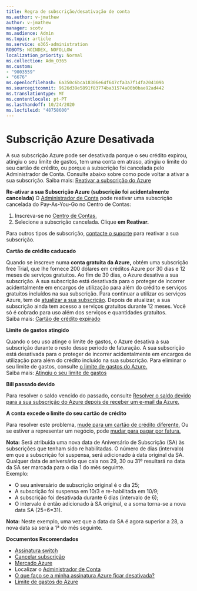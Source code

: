 ```yaml
---
title: Regra de subscrição/desativação de conta
ms.author: v-jmathew
author: v-jmathew
manager: scotv
ms.audience: Admin
ms.topic: article
ms.service: o365-administration
ROBOTS: NOINDEX, NOFOLLOW
localization_priority: Normal
ms.collection: Adm_O365
ms.custom:
- "9003559"
- "6676"
ms.openlocfilehash: 6a350c6bca18306e64f647cfa3a7f14fa204109b
ms.sourcegitcommit: 9626d39e5891f83774ba31574a00b0bae92ad442
ms.translationtype: MT
ms.contentlocale: pt-PT
ms.lasthandoff: 10/24/2020
ms.locfileid: "48758600"
---
```

# <a name="azure-subscription-disabled"></a>Subscrição Azure Desativada

A sua subscrição Azure pode ser desativada porque o seu crédito expirou, atingiu o seu limite de gastos, tem uma conta em atraso, atingiu o limite do seu cartão de crédito, ou porque a subscrição foi cancelada pelo Administrador de Conta. Consulte abaixo sobre como pode voltar a ativar a sua subscrição. Saiba mais: [Reativar a subscrição do Azure](https://docs.microsoft.com/azure/billing/billing-subscription-become-disable?WT.mc_id=Portal-Microsoft_Azure_Support)

**Re-ativar a sua Subscrição Azure (subscrição foi acidentalmente cancelada)** O [Administrador de Conta](https://docs.microsoft.com/azure/billing/billing-subscription-transfer?WT.mc_id=Portal-Microsoft_Azure_Support#whoisaa) pode reativar uma subscrição cancelada do Pay-As-You-Go no Centro de Contas:

1. Inscreva-se no [Centro de Contas.](https://account.windowsazure.com/Subscriptions)
2. Selecione a subscrição cancelada. Clique **em Reativar.**

Para outros tipos de subscrição, [contacte o suporte](https://portal.azure.com/?#blade/Microsoft_Azure_Support/HelpAndSupportBlade) para reativar a sua subscrição.

**Cartão de crédito caducado**

Quando se inscreve numa **conta gratuita da Azure,** obtém uma subscrição free Trial, que lhe fornece 200 dólares em créditos Azure por 30 dias e 12 meses de serviços gratuitos. Ao fim de 30 dias, o Azure desativa a sua subscrição. A sua subscrição está desativada para o proteger de incorrer acidentalmente em encargos de utilização para além do crédito e serviços gratuitos incluídos na sua subscrição. Para continuar a utilizar os serviços Azure, tem de [atualizar a sua subscrição](https://docs.microsoft.com/azure/billing/billing-upgrade-azure-subscription?WT.mc_id=Portal-Microsoft_Azure_Support). Depois de atualizar, a sua subscrição ainda tem acesso a serviços gratuitos durante 12 meses. Você só é cobrado para uso além dos serviços e quantidades gratuitos.  
Saiba mais: [Cartão de crédito expirado](https://docs.microsoft.com/azure/billing/billing-subscription-become-disable?WT.mc_id=Portal-Microsoft_Azure_Support#your-credit-is-expired)

**Limite de gastos atingido**

Quando o seu uso atinge o limite de gastos, o Azure desativa a sua subscrição durante o resto desse período de faturação. A sua subscrição está desativada para o proteger de incorrer acidentalmente em encargos de utilização para além do crédito incluído na sua subscrição. Para eliminar o seu limite de gastos, consulte [o limite de gastos do Azure.](https://docs.microsoft.com/azure/cost-management-billing/manage/spending-limit?WT.mc_id=Portal-Microsoft_Azure_Support)  
Saiba mais: [Atingiu o seu limite de gastos](https://docs.microsoft.com/azure/cost-management-billing/manage/subscription-disabled?WT.mc_id=Portal-Microsoft_Azure_Support#you-reached-your-spending-limit)

**Bill passado devido**

Para resolver o saldo vencido do passado, consulte [Resolver o saldo devido para a sua subscrição do Azure depois de receber um e-mail da Azure.](https://docs.microsoft.com/azure/billing/billing-azure-subscription-past-due-balance?WT.mc_id=Portal-Microsoft_Azure_Support)

**A conta excede o limite do seu cartão de crédito**

Para resolver este problema, [mude para um cartão de crédito diferente.](https://docs.microsoft.com/azure/billing/billing-how-to-change-credit-card?WT.mc_id=Portal-Microsoft_Azure_Support) Ou se estiver a representar um negócio, pode [mudar para pagar por fatura.](https://docs.microsoft.com/azure/billing/billing-how-to-pay-by-invoice?WT.mc_id=Portal-Microsoft_Azure_Support)

**Nota:** Será atribuída uma nova data de Aniversário de Subscrição (SA) às subscrições que tenham sido re habilitadas. O número de dias (intervalo) em que a subscrição foi suspensa, será adicionado à data original da SA. Qualquer data de aniversário que caia nos 29, 30 ou 31º resultará na data da SA ser marcada para o dia 1 do mês seguinte.  
Exemplo:

- O seu aniversário de subscrição original é o dia 25;
- A subscrição foi suspensa em 10/3 e re-habilitada em 10/9;
- A subscrição foi desativada durante 6 dias (intervalo de 6);
- O intervalo é então adicionado à SA original, e a soma torna-se a nova data SA (25+6=31). 

**Nota:** Neste exemplo, uma vez que a data da SA é agora superior a 28, a nova data sa será a 1ª do mês seguinte.

**Documentos Recomendados**

- [Assinatura switch](https://docs.microsoft.com/azure/billing/billing-how-to-switch-azure-offer?WT.mc_id=Portal-Microsoft_Azure_Support)  
- [Cancelar subscrição](https://docs.microsoft.com/azure/billing/billing-how-to-cancel-azure-subscription?WT.mc_id=Portal-Microsoft_Azure_Support)  
- [Mercado Azure](https://azuremarketplace.microsoft.com/marketplace/?source=datamarket)
- Localizar o [Administrador de Conta](https://docs.microsoft.com/azure/billing/billing-subscription-transfer?WT.mc_id=Portal-Microsoft_Azure_Support#whoisaa)
- [O que faço se a minha assinatura Azure ficar desativada?](https://docs.microsoft.com/azure/billing/billing-subscription-become-disable/?WT.mc_id=Portal-Microsoft_Azure_Support)
- [Limite de gastos do Azure](https://docs.microsoft.com/azure/cost-management-billing/manage/spending-limit?WT.mc_id=Portal-Microsoft_Azure_Support)
